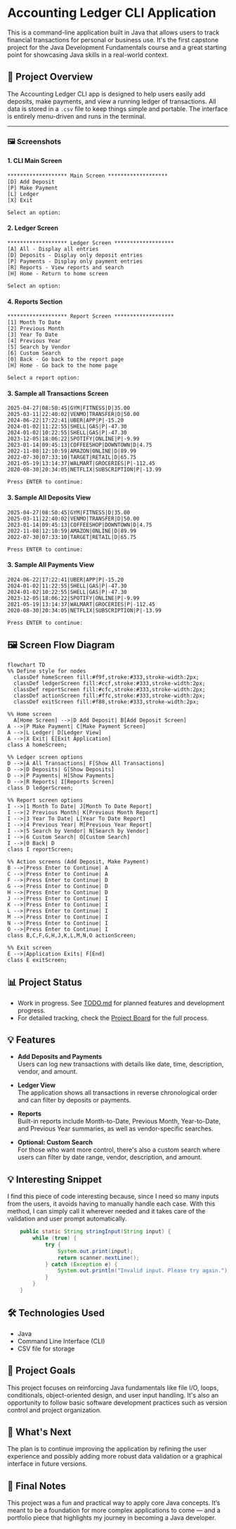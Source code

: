 # Accounting Ledger CLI Application

This is a command-line application built in Java that allows users to track financial transactions for personal or business use. It's the first capstone project for the Java Development Fundamentals course and a great starting point for showcasing Java skills in a real-world context.

## 📌 Project Overview
The Accounting Ledger CLI app is designed to help users easily add deposits, make payments, and view a running ledger of transactions. All data is stored in a `.csv` file to keep things simple and portable. The interface is entirely menu-driven and runs in the terminal.

---

### 🖼️ Screenshots

#### 1. **CLI Main Screen**

```text
******************* Main Screen *******************
[D] Add Deposit
[P] Make Payment
[L] Ledger
[X] Exit

Select an option:
```

#### 2. **Ledger Screen**

```text
******************* Ledger Screen *******************
[A] All - Display all entries
[D] Deposits - Display only deposit entries
[P] Payments - Display only payment entries
[R] Reports - View reports and search
[H] Home - Return to home screen

Select an option:
```

#### 4. **Reports Section**

```text
******************* Report Screen *******************
[1] Month To Date
[2] Previous Month
[3] Year To Date
[4] Previous Year
[5] Search by Vendor
[6] Custom Search
[0] Back - Go back to the report page
[H] Home - Go back to the home page

Select a report option:
```

#### 3. **Sample all Transactions Screen**

```text
2025-04-27|08:50:45|GYM|FITNESS|D|35.00
2025-03-11|22:40:02|VENMO|TRANSFER|D|50.00
2024-06-22|17:22:41|UBER|APP|P|-15.20
2024-01-02|11:22:55|SHELL|GAS|P|-47.30
2024-01-02|10:22:55|SHELL|GAS|P|-47.30
2023-12-05|18:06:22|SPOTIFY|ONLINE|P|-9.99
2023-01-14|09:45:13|COFFEESHOP|DOWNTOWN|D|4.75
2022-11-08|12:10:59|AMAZON|ONLINE|D|89.99
2022-07-30|07:33:10|TARGET|RETAIL|D|65.75
2021-05-19|13:14:37|WALMART|GROCERIES|P|-112.45
2020-08-30|20:34:05|NETFLIX|SUBSCRIPTION|P|-13.99

Press ENTER to continue: 
```

#### 3. **Sample All Deposits View**

```text
2025-04-27|08:50:45|GYM|FITNESS|D|35.00
2025-03-11|22:40:02|VENMO|TRANSFER|D|50.00
2023-01-14|09:45:13|COFFEESHOP|DOWNTOWN|D|4.75
2022-11-08|12:10:59|AMAZON|ONLINE|D|89.99
2022-07-30|07:33:10|TARGET|RETAIL|D|65.75

Press ENTER to continue:
```

#### 3. **Sample All Payments View**

```text
2024-06-22|17:22:41|UBER|APP|P|-15.20
2024-01-02|11:22:55|SHELL|GAS|P|-47.30
2024-01-02|10:22:55|SHELL|GAS|P|-47.30
2023-12-05|18:06:22|SPOTIFY|ONLINE|P|-9.99
2021-05-19|13:14:37|WALMART|GROCERIES|P|-112.45
2020-08-30|20:34:05|NETFLIX|SUBSCRIPTION|P|-13.99

Press ENTER to continue:
```

## 🖼️ Screen Flow Diagram

```mermaid
flowchart TD
%% Define style for nodes
  classDef homeScreen fill:#f9f,stroke:#333,stroke-width:2px;
  classDef ledgerScreen fill:#ccf,stroke:#333,stroke-width:2px;
  classDef reportScreen fill:#cfc,stroke:#333,stroke-width:2px;
  classDef actionScreen fill:#ffc,stroke:#333,stroke-width:2px;
  classDef exitScreen fill:#f88,stroke:#333,stroke-width:2px;

%% Home screen
  A[Home Screen] -->|D Add Deposit| B[Add Deposit Screen]
A -->|P Make Payment| C[Make Payment Screen]
A -->|L Ledger| D[Ledger View]
A -->|X Exit| E[Exit Application]
class A homeScreen;

%% Ledger screen options
D -->|A All Transactions| F[Show All Transactions]
D -->|D Deposits| G[Show Deposits]
D -->|P Payments| H[Show Payments]
D -->|R Reports| I[Reports Screen]
class D ledgerScreen;

%% Report screen options
I -->|1 Month To Date| J[Month To Date Report]
I -->|2 Previous Month| K[Previous Month Report]
I -->|3 Year To Date| L[Year To Date Report]
I -->|4 Previous Year| M[Previous Year Report]
I -->|5 Search by Vendor| N[Search by Vendor]
I -->|6 Custom Search| O[Custom Search]
I -->|0 Back| D
class I reportScreen;

%% Action screens (Add Deposit, Make Payment)
B -->|Press Enter to Continue| A
C -->|Press Enter to Continue| A
F -->|Press Enter to Continue| D
G -->|Press Enter to Continue| D
H -->|Press Enter to Continue| D
J -->|Press Enter to Continue| I
K -->|Press Enter to Continue| I
L -->|Press Enter to Continue| I
M -->|Press Enter to Continue| I
N -->|Press Enter to Continue| I
O -->|Press Enter to Continue| I
class B,C,F,G,H,J,K,L,M,N,O actionScreen;

%% Exit screen
E -->|Application Exits| F[End]
class E exitScreen;
```

## 📊 Project Status

- Work in progress. See [TODO.md](TODO.md) for planned features and development progress.
- For detailed tracking, check the [Project Board](https://github.com/users/paulofranklins2/projects/2/views/1) for the full process.

## 💡 Features

- **Add Deposits and Payments**  
  Users can log new transactions with details like date, time, description, vendor, and amount.

- **Ledger View**  
  The application shows all transactions in reverse chronological order and can filter by deposits or payments.

- **Reports**  
  Built-in reports include Month-to-Date, Previous Month, Year-to-Date, and Previous Year summaries, as well as vendor-specific searches.

- **Optional: Custom Search**  
  For those who want more control, there's also a custom search where users can filter by date range, vendor, description, and amount.

## 💡 Interesting Snippet

I find this piece of code interesting because, since I need so many inputs from the users, it avoids having to manually handle each case. With this method, I can simply call it wherever needed and it takes care of the validation and user prompt automatically.

```java
    public static String stringInput(String input) {
        while (true) {
            try {
                System.out.print(input);
                return scanner.nextLine();
            } catch (Exception e) {
                System.out.println("Invalid input. Please try again.");
            }
        }
    }
```

## 🛠️ Technologies Used

- Java
- Command Line Interface (CLI)
- CSV file for storage

## 🚀 Project Goals

This project focuses on reinforcing Java fundamentals like file I/O, loops, conditionals, object-oriented design, and user input handling. It's also an opportunity to follow basic software development practices such as version control and project organization.

## 🎯 What's Next

The plan is to continue improving the application by refining the user experience and possibly adding more robust data validation or a graphical interface in future versions.

## 🙌 Final Notes

This project was a fun and practical way to apply core Java concepts. It’s meant to be a foundation for more complex applications to come — and a portfolio piece that highlights my journey in becoming a Java developer.
